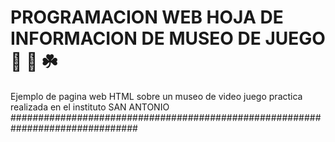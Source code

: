 # PROGRAMACION WEB HOJA DE INFORMACION DE MUSEO DE JUEGO  🥉 🚀 ☘️

Ejemplo de pagina web HTML sobre un museo  de video juego practica realizada 
en el instituto SAN ANTONIO
###############################################################################

